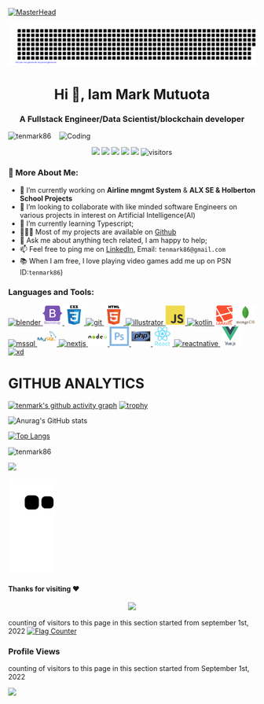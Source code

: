  [![MasterHead](https://visme.co/blog/wp-content/uploads/2020/03/animation-software-header-wide.gif)]()
 
![gitartwork](gitartwork.svg)
<h1 align="center">Hi 👋, Iam Mark Mutuota</h1>
<h3 align="center">A Fullstack Engineer/Data Scientist/blockchain developer</h3>
<img align="right" alt="Coding" width="400" src="https://giffiles.alphacoders.com/296/2968.gif"/>

<p align="left"> <img src="https://komarev.com/ghpvc/?username=tenmark86&label=Profile%20views&color=0e75b6&style=flat" alt="tenmark86" /> </p>

<!--   my-icons -->
<p align="center">
    <a href="https://github.com/tenmark86/tenmark86"><img src="https://img.shields.io/badge/status-updating-brightgreen.svg"></a>
    <a href="https://github.com/python/cpython"><img src="https://img.shields.io/badge/Python-3.10-FF1493.svg"></a>
    <a href="https://github.com/tenmark86/tenmark86/graphs/contributors"><img src="https://img.shields.io/github/contributors/tenmark86/tenmark86?color=blue"></a>
    <a href="https://github.com/tenmark86/tenmark86/stargazers"><img src="https://img.shields.io/github/stars/tenmark86/tenmark86.svg?logo=github"></a>
    <a href="https://github.com/tenmark86/tenmark86/network/members"><img src="https://img.shields.io/github/forks/tenmark86/tenmark86.svg?color=blue&logo=github"></a>
    <img src="https://visitor-badge.laobi.icu/badge?page_id=tenmark86.tenmark86" alt="visitors"/>   
</p>





### 🧐 More About Me:

- 🔭 I’m currently working on **Airline mngmt System** & **ALX SE & Holberton School Projects**
- 🤝 I’m looking to collaborate with like minded software Engineers on various projects in interest on Artificial Intelligence(AI)
- 🌱 I’m currently learning Typescript; 
- 👨🏻‍💻 Most of my projects are available on [Github](https://github.com/tenmark86)
- 💬 Ask me about anything tech related, I am happy to help;
- 📫 Feel free to ping me on [LinkedIn](https://www.linkedin.com/in/mark-mutuota-b70a4a94/), Email: ```tenmark86@gmail.com```
- 📚 When I am free, I love playing video games add me up on PSN ID:```tenmark86```)


<h3 align="left">Languages and Tools:</h3>
<p align="left"> <a href="https://www.blender.org/" target="_blank" rel="noreferrer"> <img src="https://download.blender.org/branding/community/blender_community_badge_white.svg" alt="blender" width="40" height="40"/> </a> <a href="https://getbootstrap.com" target="_blank" rel="noreferrer"> <img src="https://raw.githubusercontent.com/devicons/devicon/master/icons/bootstrap/bootstrap-plain-wordmark.svg" alt="bootstrap" width="40" height="40"/> </a> <a href="https://www.w3schools.com/css/" target="_blank" rel="noreferrer"> <img src="https://raw.githubusercontent.com/devicons/devicon/master/icons/css3/css3-original-wordmark.svg" alt="css3" width="40" height="40"/> </a> <a href="https://git-scm.com/" target="_blank" rel="noreferrer"> <img src="https://www.vectorlogo.zone/logos/git-scm/git-scm-icon.svg" alt="git" width="40" height="40"/> </a> <a href="https://www.w3.org/html/" target="_blank" rel="noreferrer"> <img src="https://raw.githubusercontent.com/devicons/devicon/master/icons/html5/html5-original-wordmark.svg" alt="html5" width="40" height="40"/> </a> <a href="https://www.adobe.com/in/products/illustrator.html" target="_blank" rel="noreferrer"> <img src="https://www.vectorlogo.zone/logos/adobe_illustrator/adobe_illustrator-icon.svg" alt="illustrator" width="40" height="40"/> </a> <a href="https://developer.mozilla.org/en-US/docs/Web/JavaScript" target="_blank" rel="noreferrer"> <img src="https://raw.githubusercontent.com/devicons/devicon/master/icons/javascript/javascript-original.svg" alt="javascript" width="40" height="40"/> </a> <a href="https://kotlinlang.org" target="_blank" rel="noreferrer"> <img src="https://www.vectorlogo.zone/logos/kotlinlang/kotlinlang-icon.svg" alt="kotlin" width="40" height="40"/> </a> <a href="https://laravel.com/" target="_blank" rel="noreferrer"> <img src="https://raw.githubusercontent.com/devicons/devicon/master/icons/laravel/laravel-plain-wordmark.svg" alt="laravel" width="40" height="40"/> </a> <a href="https://www.mongodb.com/" target="_blank" rel="noreferrer"> <img src="https://raw.githubusercontent.com/devicons/devicon/master/icons/mongodb/mongodb-original-wordmark.svg" alt="mongodb" width="40" height="40"/> </a> <a href="https://www.microsoft.com/en-us/sql-server" target="_blank" rel="noreferrer"> <img src="https://www.svgrepo.com/show/303229/microsoft-sql-server-logo.svg" alt="mssql" width="40" height="40"/> </a> <a href="https://www.mysql.com/" target="_blank" rel="noreferrer"> <img src="https://raw.githubusercontent.com/devicons/devicon/master/icons/mysql/mysql-original-wordmark.svg" alt="mysql" width="40" height="40"/> </a> <a href="https://nextjs.org/" target="_blank" rel="noreferrer"> <img src="https://cdn.worldvectorlogo.com/logos/nextjs-2.svg" alt="nextjs" width="40" height="40"/> </a> <a href="https://nodejs.org" target="_blank" rel="noreferrer"> <img src="https://raw.githubusercontent.com/devicons/devicon/master/icons/nodejs/nodejs-original-wordmark.svg" alt="nodejs" width="40" height="40"/> </a> <a href="https://www.photoshop.com/en" target="_blank" rel="noreferrer"> <img src="https://raw.githubusercontent.com/devicons/devicon/master/icons/photoshop/photoshop-line.svg" alt="photoshop" width="40" height="40"/> </a> <a href="https://www.php.net" target="_blank" rel="noreferrer"> <img src="https://raw.githubusercontent.com/devicons/devicon/master/icons/php/php-original.svg" alt="php" width="40" height="40"/> </a> <a href="https://reactjs.org/" target="_blank" rel="noreferrer"> <img src="https://raw.githubusercontent.com/devicons/devicon/master/icons/react/react-original-wordmark.svg" alt="react" width="40" height="40"/> </a> <a href="https://reactnative.dev/" target="_blank" rel="noreferrer"> <img src="https://reactnative.dev/img/header_logo.svg" alt="reactnative" width="40" height="40"/> </a> <a href="https://vuejs.org/" target="_blank" rel="noreferrer"> <img src="https://raw.githubusercontent.com/devicons/devicon/master/icons/vuejs/vuejs-original-wordmark.svg" alt="vuejs" width="40" height="40"/> </a> <a href="https://www.adobe.com/products/xd.html" target="_blank" rel="noreferrer"> <img src="https://cdn.worldvectorlogo.com/logos/adobe-xd.svg" alt="xd" width="40" height="40"/> </a> </p>



# GITHUB ANALYTICS
[![tenmark's github activity graph](https://activity-graph.herokuapp.com/graph?username=tenmark86&theme=react-dark)](https://github.com/tenmark86/github-readme-activity-graph)
[![trophy](https://github-profile-trophy.vercel.app/?username=ryo-ma&theme=onedark)](https://github.com/ryo-ma/github-profile-trophy)


![Anurag's GitHub stats](https://github-readme-stats.vercel.app/api?username=tenmark86&show_icons=true&theme=radical)

[![Top Langs](https://github-readme-stats.vercel.app/api/top-langs/?username=tenmark86&langs_count=8)](https://github.com/tenmark86/github-readme-stats)
<p><img align="center" src="https://github-readme-streak-stats.herokuapp.com/?user=tenmark86&" alt="tenmark86" /></p>

<!--   profile-green-animate -->
![](./profile-3d-contrib/profile-green-animate.svg)

<!--   grid-snake -->
![](https://github.com/tenmark86/tenmark86/blob/output/github-contribution-grid-snake.svg)

<!--   skyline 
<a href="https://skyline.github.com/tenmark86/2022"><img src="./assets/2022.gif" alt="" width="auto" height="auto" /></a>
-->

#### Thanks for visiting :heart:

<p align="center"> 
<img src="https://profile-counter.glitch.me/tenmark86/count.svg">  

counting of visitors to this page in this section started from september 1st, 2022
<a href="http://s01.flagcounter.com/more/ap7"><img src="https://s01.flagcounter.com/countxl/ap7/bg_FFFFFF/txt_000000/border_CCCCCC/columns_8/maxflags_250/viewers_0/labels_1/pageviews_1/flags_0/percent_0/" alt="Flag Counter" border="0"></a>

### Profile Views
counting of visitors to this page in this section started from September 1st, 2022

![](https://count.getloli.com/get/@tenmark86.github.readme)
</br>



 

 
